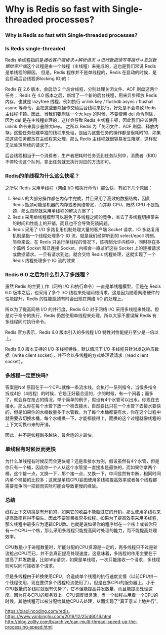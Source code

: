 # Why is Redis so fast with Single-threaded processes?


### Why is Redis so fast with Single-threaded processes?

### Is Redis single-threaded

Redis 单线程指的是*接收客户端请求->解析请求 ->进行数据读写等操作->发送数据给客户端*这个过程是由一个线程（主线程）来完成的，这也是我们常说 Redis 是单线程的原因。
但是，Redis 程序并不是单线程的，Redis 在启动的时候，是会启动后台线程(Blocking IO)的：

Redis 在 2.6 版本，会启动 2 个后台线程，分别处理关闭文件、AOF 刷盘这两个任务；
Redis 在 4.0 版本之后，新增了一个新的后台线程，用来异步释放 Redis 内存，也就是 lazyfree 线程。例如执行 unlink key / flushdb async / flushall async 等命令，会把这些删除操作交给后台线程来执行，好处是不会导致 Redis 主线程卡顿。因此，当我们要删除一个大 key 的时候，不要使用 del 命令删除，因为 del 是在主线程处理的，这样会导致 Redis 主线程卡顿，因此我们应该使用 unlink 命令来异步删除大key。
之所以 Redis 为「关闭文件、AOF 刷盘、释放内存」这些任务创建单独的线程来处理，是因为这些任务的操作都是很耗时的，如果把这些任务都放在主线程来处理，那么 Redis 主线程就很容易发生阻塞，这样就无法处理后续的请求了。

后台线程相当于一个消费者，生产者把耗时任务丢到任务队列中，消费者（BIO）不停轮询这个队列，拿出任务就去执行对应的方法即可。

### Redis的单线程为什么这么快呢？

之所以 Redis 采用单线程（网络 I/O 和执行命令）那么快，有如下几个原因：

1. Redis 的大部分操作都在内存中完成，并且采用了高效的数据结构，因此 Redis 瓶颈可能是机器的内存或者网络带宽，而并非 CPU，既然 CPU 不是瓶颈，那么自然就采用单线程的解决方案了；
2. Redis 采用单线程模型可以避免了多线程之间的竞争，省去了多线程切换带来的时间和性能上的开销，而且也不会导致死锁问题。
3. Redis 采用了 I/O 多路复用机制处理大量的客户端 Socket 请求，IO 多路复用机制是指一个线程处理多个 IO 流，就是我们经常听到的 select/epoll 机制。简单来说，在 Redis 只运行单线程的情况下，该机制允许内核中，同时存在多个监听 Socket 和已连接 Socket。内核会一直监听这些 Socket 上的连接请求或数据请求。一旦有请求到达，就会交给 Redis 线程处理，这就实现了一个 Redis 线程处理多个 IO 流的效果

### Redis 6.0 之后为什么引入了多线程？

虽然 Redis 的主要工作（网络 I/O 和执行命令）一直是单线程模型，但是在 Redis 6.0 版本之后，也采用了多个 I/O 线程来处理网络请求，这是因为随着网络硬件的性能提升，Redis 的性能瓶颈有时会出现在网络 I/O 的处理上。

所以为了提高网络 I/O 的并行度，Redis 6.0 对于网络 I/O 采用多线程来处理。但是对于命令的执行，Redis 仍然使用单线程来处理，所以大家不要误解 Redis 有多线程同时执行命令。

Redis 官方表示，Redis 6.0 版本引入的多线程 I/O 特性对性能提升至少是一倍以上。

Redis 6.0 版本支持的 I/O 多线程特性，默认情况下 I/O 多线程只针对发送响应数据（write client socket），并不会以多线程的方式处理读请求（read client socket）。

### 多线程一定更快吗?

答案是No!
原因在于一个CPU就像一条流水线，会执行一系列指令，当很多指令拆成4份（4线程）的时候，它是正好最合适的，少的时候，有一个闲着；而多了，就会存在抢占的情况。举个简单的例子，假设有4个水管可以出水，你现在去接水，那么你在每个水管下放一个桶去接水，自然要比只在一个水管下去接水要快的，但是如果你的水桶数量多于水管数，为了每个水桶都要有水，你在这个过程中就需要去切换水桶，每个水桶换一下，才能都接得上，而换的这个过程就像线程的上下文切换带来的开销。

因此，并不是线程越多越快，最合适的才最快。

### 单线程有时候反而更快

为什么单线程有时候反而会更快呢？还是拿接水为例，假设虽然有4个水管，但是你只有一个桶，因此你一个人从这个水管里一直接水是最快的，而如果你拿两个桶，这个接一点，又换一下，那个接一点，又换一下，中间显然有中断，相同时间内单个桶接的比较多；这就是单核CPU妄图使用多线程提高效率或者每个线程都需要竞争同一把锁而实际可能会导致更慢的缘故。

### 总结

线程上下文切换是有开销的，如果它的收益不能超过它的开销，那么使用多线程来提高效率将得不偿失。因此不要盲目推崇多线程。如果为了提高效率采用多线程，那么线程中最多应为逻辑CPU数。也就是说如果你的程序绑在一个核上或者你只有一个CPU一个核，那么采用多线程只能提高同时处理的能力，而不能提高处理效率。

CPU数量小于进程数量时，所能分配的CPU资源是一定的，再多线程只不过是轮流抢占CPU而已，并不会真正提高处理速度。这意味着，多线程的作用主要在于提高了并发数量，比如http请求，如果是单线程，一次只能接收一个请求，多线程则可以同时接收多个请求。

但是多线程由于轮换使用CPU，会造成单个线程的执行速度变慢（以前CPU供一个线程使用，现在要供多个线程轮流使用了）。但是在多CPU的服务器上，小于CPU数量的多线程就很有优势了，它不但能提高并发数量，而且能提高处理速度。因为在多CPU的服务器上，CPU调度很灵活，当一个线程占用着一个CPU的时候，其他线程可以被分配给其他CPU去处理，从而实现了“真正意义上地并行”。

https://xiaolincoding.com/redis,
https://www.yanbinghu.com/2019/12/25/46016.html
http://blog.zollty.com/b/archive/can-multi-thread-speed-up-the-processing-speed.html
